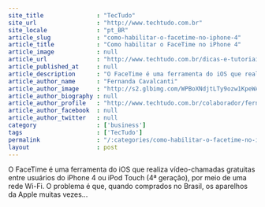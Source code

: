 ```yaml
---
site_title               : "TecTudo"
site_url                 : "http://www.techtudo.com.br"
site_locale              : "pt_BR"
article_slug             : "como-habilitar-o-facetime-no-iphone-4"
article_title            : "Como habilitar o FaceTime no iPhone 4"
article_image            : null
article_url              : "http://www.techtudo.com.br/dicas-e-tutoriais/noticia/2011/01/tutorial-completo-do-facetime-do-iphone-4.html"
article_published_at     : null
article_description      : "O FaceTime é uma ferramenta do iOS que realiza vídeo-chamadas gratuitas entre usuários do iPhone 4 ou iPod Touch (4ª geração), por meio de uma rede Wi-Fi. O problema é que, quando comprados no Brasil, os aparelhos da Apple muitas vezes..."
article_author_name      : "Fernanda Cavalcanti"
article_author_image     : "http://s2.glbimg.com/WPBoXNdjtLTy9ozw1KpeWAAc8cg=/30x30/s2.glbimg.com/0-ZQ0IFFlB90y9aevX6pqL1JjCs=/140x140/s.glbimg.com/po/tt2/f/original/2013/11/12/fe.jpg"
article_author_biography : null
article_author_profile   : "http://www.techtudo.com.br/colaborador/fernanda-cavalcanti.html"
article_author_facebook  : null
article_author_twitter   : null
category                 : ['business']
tags                     : ['TecTudo']
permalink                : "/:categories/como-habilitar-o-facetime-no-iphone-4/"
layout                   : post
---
```


O FaceTime é uma ferramenta do iOS que realiza vídeo-chamadas gratuitas entre usuários do iPhone 4 ou iPod Touch (4ª geração), por meio de uma rede Wi-Fi. O problema é que, quando comprados no Brasil, os aparelhos da Apple muitas vezes...
